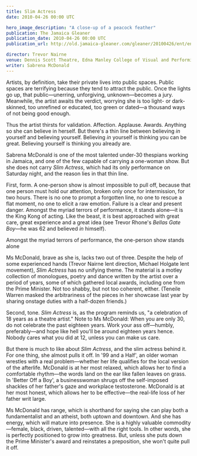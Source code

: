```yaml
---
title: Slim Actress
date: 2010-04-26 00:00 UTC

hero_image_description: "A close-up of a peacock feather"
publication: The Jamaica Gleaner
publication_date: 2010-04-26 00:00 UTC
publication_url: http://old.jamaica-gleaner.com/gleaner/20100426/ent/ent1.html

director: Trevor Nairne
venue: Dennis Scott Theatre, Edna Manley College of Visual and Performing Arts
writer: Sabrena McDonald
---
```


Artists, by definition, take their private lives into public spaces. Public
spaces are terrifying because they tend to attract the public. Once the lights
go up, that public—unerring, unforgiving, unknown—becomes a jury. Meanwhile, the
artist awaits the verdict, worrying she is too light- or dark-skinned, too
unrefined or educated, too green or dated—a thousand ways of not being good
enough.

Thus the artist thirsts for validation. Affection. Applause. Awards. Anything so
she can believe in herself. But there's a thin line between believing *in*
yourself and believing yourself. Believing *in* yourself is thinking you can be
great. Believing yourself is thinking you already are.

Sabrena McDonald is one of the most talented under-30 thespians working in
Jamaica, and one of the few capable of carrying a one-woman show. But she does
not carry *Slim Actress*, which had its only performance on Saturday night, and
the reason lies in that thin line.

First, form. A one-person show is almost impossible to pull off, because that
one person must hold our attention, broken only once for intermission, for two
hours. There is no one to prompt a forgotten line, no one to rescue a flat
moment, no one to elicit a raw emotion. Failure is a clear and present danger.
Amongst the myriad terrors of performance, it stands alone—it is the King Kong
of acting. Like the beast, it is best approached with great care, great
experience and a great idea (see Trevor Rhone's *Bellas Gate Boy*—he was 62 and
believed *in* himself).

Amongst the myriad terrors of performance, the one-person show stands alone

Ms McDonald, brave as she is, lacks two out of three. Despite the help of some
experienced hands (Trevor Nairne lent direction, Michael Holgate lent movement),
*Slim Actress* has no unifying theme. The material is a motley collection of
monologues, poetry and dance written by the artist over a period of years, some
of which gathered local awards, including one from the Prime Minister. Not too
shabby, but not too coherent, either. (Teneile Warren masked the arbitrariness
of the pieces in her showcase last year by sharing onstage duties with a
half-dozen friends.)

Second, tone. *Slim Actress* is, as the program reminds us, "a celebration of 18
years as a theatre artist." Note to Ms McDonald: When you are only 30, do not
celebrate the past eighteen years. Work your ass off—humbly, preferably—and hope
like hell you'll be around eighteen years hence. Nobody cares what you did at
12, unless you can make us care.

But there is much to like about *Slim Actress*, and the slim actress behind it.
For one thing, she almost pulls it off. In '99 and a Half', an older woman
wrestles with a real problem—whether her life qualifies for the local version of
the afterlife. McDonald is at her most relaxed, which allows her to find a
comfortable rhythm—the words land on the ear like fallen leaves on grass. In
'Better Off a Boy', a businesswoman shrugs off the self-imposed shackles of her
father's gaze and workplace testosterone. McDonald is at her most honest, which
allows her to be effective—the real-life loss of her father writ large.

Ms McDonald has range, which is shorthand for saying she can play both a
fundamentalist and an atheist, both uptown and downtown. And she has energy,
which will mature into presence. She is a highly valuable commodity—female,
black, driven, talented—with all the right tools. In other words, she is
perfectly positioned to grow into greatness. But, unless she puts down the Prime
Minister's award and reinstates a preposition, she won't quite pull it off.
